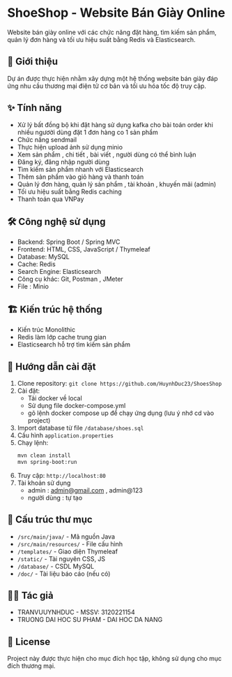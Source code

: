 # ShoeShop - Website Bán Giày Online

Website bán giày online với các chức năng đặt hàng, tìm kiếm sản phẩm, quản lý đơn hàng và tối ưu hiệu suất bằng Redis và Elasticsearch.

## 🎯 Giới thiệu

Dự án được thực hiện nhằm xây dựng một hệ thống website bán giày đáp ứng nhu cầu thương mại điện tử cơ bản và tối ưu hóa tốc độ truy cập.

## ✨ Tính năng
- Xử lý bất đồng bộ khi đặt hàng sử dụng kafka cho bài toán order khi nhiều ngươời dùng đặt 1 đơn hàng  co 1 sản phẩm
- Chức năng sendmail
- Thực hiện upload ảnh sử dụng minio
- Xem sản phẩm , chi tiết , bài viết , người dùng có thể bình luận
- Đăng ký, đăng nhập người dùng
- Tìm kiếm sản phẩm nhanh với Elasticsearch
- Thêm sản phẩm vào giỏ hàng và thanh toán
- Quản lý đơn hàng, quản lý sản phẩm , tài khoản , khuyến mãi (admin)
- Tối ưu hiệu suất bằng Redis caching
- Thanh toán qua VNPay

## 🛠️ Công nghệ sử dụng

- Backend: Spring Boot / Spring MVC
- Frontend: HTML, CSS, JavaScript  / Thymeleaf
- Database: MySQL
- Cache: Redis
- Search Engine: Elasticsearch
- Công cụ khác: Git, Postman , JMeter
- File : Minio
## 🏗️ Kiến trúc hệ thống
- Kiến trúc Monolithic
- Redis làm lớp cache trung gian
- Elasticsearch hỗ trợ tìm kiếm sản phẩm

## 🚀 Hướng dẫn cài đặt

1. Clone repository: `git clone https://github.com/HuynhDuc23/ShoesShop`
2. Cài đặt:
    - Tải docker về local
    - Sử dụng file docker-compose.yml
    - gõ lệnh docker compose up để chạy ứng dụng (lưu ý nhớ cd vào project)
3. Import database từ file `/database/shoes.sql`
4. Cấu hình `application.properties`
5. Chạy lệnh:
    ```bash
    mvn clean install
    mvn spring-boot:run
    ```
6. Truy cập: `http://localhost:80`
7. Tài khoản sử dụng 
    - admin : admin@gmail.com , admin@123
    - người dùng : tự tạo

## 📂 Cấu trúc thư mục

- `/src/main/java/` - Mã nguồn Java
- `/src/main/resources/` - File cấu hình
- `/templates/` - Giao diện Thymeleaf
- `/static/` - Tài nguyên CSS, JS
- `/database/` - CSDL MySQL
- `/doc/` - Tài liệu báo cáo (nếu có)

## 👨‍💻 Tác giả

- TRANVUUYNHDUC - MSSV: 3120221154
- TRUONG DAI HOC SU PHAM - DAI HOC DA NANG

## 📄 License

Project này được thực hiện cho mục đích học tập, không sử dụng cho mục đích thương mại.
